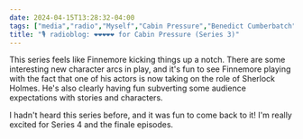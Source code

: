 ```yaml
---
date: 2024-04-15T13:28:32-04:00
tags: ["media","radio","Myself","Cabin Pressure","Benedict Cumberbatch","John Finnemore"]
title: "🎙️ radioblog: ❤️❤️❤️❤️❤️ for Cabin Pressure (Series 3)"
---
```

This series feels like Finnemore kicking things up a notch. There are some interesting new character arcs in play, and it's fun to see Finnemore playing with the fact that one of his actors is now taking on the role of Sherlock Holmes. He's also clearly having fun subverting some audience expectations with stories and characters.

I hadn't heard this series before, and it was fun to come back to it! I'm really excited for Series 4 and the finale episodes.